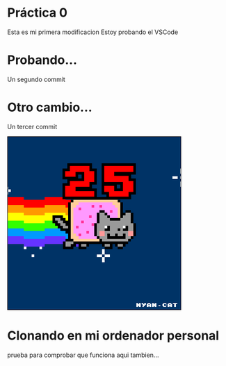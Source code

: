  # Práctica 0
 
 Esta es mi primera modificacion
 Estoy probando el VSCode

 # Probando...
  Un segundo commit

  # Otro cambio...
  Un tercer commit
  
![](Ejercicio2-img1.gif)

# Clonando en mi ordenador personal
prueba para comprobar que funciona
aqui tambien...
